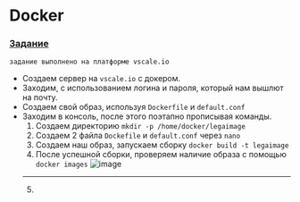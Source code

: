 # Docker
### [Задание](https://kodaktor.ru/g/dockerportfolio)
`задание выполнено на платформе vscale.io`

* Создаем сервер на `vscale.io` с докером.
* Заходим, с использованием логина и пароля, который нам вышлют на почту.
* Создаем свой образ, используя `Dockerfile` и `default.conf`
* Заходим в консоль, после этого поэтапно прописывая команды.
  1. Создаем директорию `mkdir -p /home/docker/legaimage`
  2. Создаем 2 файла `Dockefile` и `default.conf` через `nano`
  3. Создаем наш образ, запускаем сборку `docker build -t legaimage`
  4. После успешной сборки, проверяем наличие образа с помощью `docker images`
  ![image](https://user-images.githubusercontent.com/44378669/72359786-f26cd300-36ff-11ea-8f01-fd0420c2c3b0.png)
  -----------------------------------
  5.
  

